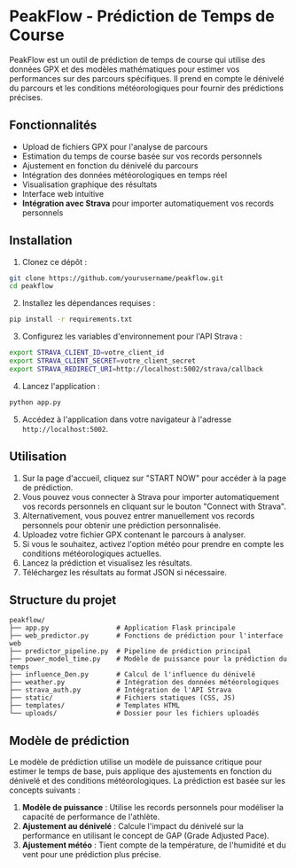 # PeakFlow - Prédiction de Temps de Course

PeakFlow est un outil de prédiction de temps de course qui utilise des données GPX et des modèles mathématiques pour estimer vos performances sur des parcours spécifiques. Il prend en compte le dénivelé du parcours et les conditions météorologiques pour fournir des prédictions précises.

## Fonctionnalités

- Upload de fichiers GPX pour l'analyse de parcours
- Estimation du temps de course basée sur vos records personnels
- Ajustement en fonction du dénivelé du parcours
- Intégration des données météorologiques en temps réel
- Visualisation graphique des résultats
- Interface web intuitive
- **Intégration avec Strava** pour importer automatiquement vos records personnels

## Installation

1. Clonez ce dépôt :
```bash
git clone https://github.com/yourusername/peakflow.git
cd peakflow
```

2. Installez les dépendances requises :
```bash
pip install -r requirements.txt
```

3. Configurez les variables d'environnement pour l'API Strava :
```bash
export STRAVA_CLIENT_ID=votre_client_id
export STRAVA_CLIENT_SECRET=votre_client_secret
export STRAVA_REDIRECT_URI=http://localhost:5002/strava/callback
```

4. Lancez l'application :
```bash
python app.py
```

5. Accédez à l'application dans votre navigateur à l'adresse `http://localhost:5002`.

## Utilisation

1. Sur la page d'accueil, cliquez sur "START NOW" pour accéder à la page de prédiction.
2. Vous pouvez vous connecter à Strava pour importer automatiquement vos records personnels en cliquant sur le bouton "Connect with Strava".
3. Alternativement, vous pouvez entrer manuellement vos records personnels pour obtenir une prédiction personnalisée.
4. Uploadez votre fichier GPX contenant le parcours à analyser.
5. Si vous le souhaitez, activez l'option météo pour prendre en compte les conditions météorologiques actuelles.
6. Lancez la prédiction et visualisez les résultats.
7. Téléchargez les résultats au format JSON si nécessaire.

## Structure du projet

```
peakflow/
├── app.py                 # Application Flask principale
├── web_predictor.py       # Fonctions de prédiction pour l'interface web
├── predictor_pipeline.py  # Pipeline de prédiction principal
├── power_model_time.py    # Modèle de puissance pour la prédiction du temps
├── influence_Den.py       # Calcul de l'influence du dénivelé
├── weather.py             # Intégration des données météorologiques
├── strava_auth.py         # Intégration de l'API Strava
├── static/                # Fichiers statiques (CSS, JS)
├── templates/             # Templates HTML
└── uploads/               # Dossier pour les fichiers uploadés
```

## Modèle de prédiction

Le modèle de prédiction utilise un modèle de puissance critique pour estimer le temps de base, puis applique des ajustements en fonction du dénivelé et des conditions météorologiques. La prédiction est basée sur les concepts suivants :

1. **Modèle de puissance** : Utilise les records personnels pour modéliser la capacité de performance de l'athlète.
2. **Ajustement au dénivelé** : Calcule l'impact du dénivelé sur la performance en utilisant le concept de GAP (Grade Adjusted Pace).
3. **Ajustement météo** : Tient compte de la température, de l'humidité et du vent pour une prédiction plus précise.
